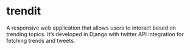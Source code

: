# trendit

A responsive web application that allows users to interact based on trending topics. 
It’s developed in Django with twitter API integration for fetching trends and tweets.
